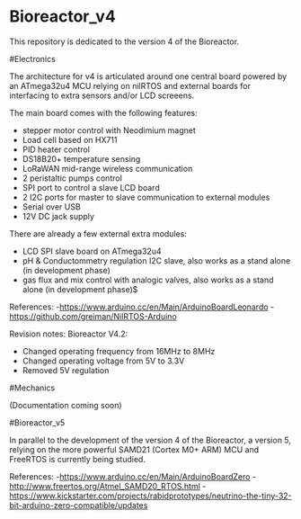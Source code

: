 # Bioreactor_v4

This repository is dedicated to the version 4 of the Bioreactor.

#Electronics

The architecture for v4 is articulated around one central board powered by 
an ATmega32u4 MCU relying on nilRTOS and external boards for interfacing
to extra sensors and/or LCD screeens.

The main board comes with the following features:
- stepper motor control with Neodimium magnet
- Load cell based on HX711
- PID heater control
- DS18B20+ temperature sensing
- LoRaWAN mid-range wireless communication
- 2 peristaltic pumps control
- SPI port to control a slave LCD board
- 2 I2C ports for master to slave communication to external modules
- Serial over USB
- 12V DC jack supply

There are already a few external extra modules:
- LCD SPI slave board on ATmega32u4
- pH & Conductommetry regulation I2C slave, also works as a stand alone (in development phase)
- gas flux and mix control with analogic valves, also works as a stand alone (in development phase)$

References:
-https://www.arduino.cc/en/Main/ArduinoBoardLeonardo
-https://github.com/greiman/NilRTOS-Arduino

Revision notes:
Bioreactor V4.2:
- Changed operating frequency from 16MHz to 8MHz
- Changed operating voltage from 5V to 3.3V
- Removed 5V regulation

#Mechanics

(Documentation coming soon)

#Bioreactor_v5

In parallel to the development of the version 4 of the Bioreactor, a version 5, relying on the 
more powerful SAMD21 (Cortex M0+ ARM) MCU and FreeRTOS is currently being studied.

References:
-https://www.arduino.cc/en/Main/ArduinoBoardZero
-http://www.freertos.org/Atmel_SAMD20_RTOS.html
-https://www.kickstarter.com/projects/rabidprototypes/neutrino-the-tiny-32-bit-arduino-zero-compatible/updates

